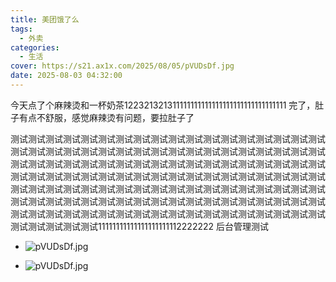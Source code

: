 ```yaml
---
title: 美团饿了么
tags:
  - 外卖
categories:
  - 生活
cover: https://s21.ax1x.com/2025/08/05/pVUDsDf.jpg
date: 2025-08-03 04:32:00
---
```

今天点了个麻辣烫和一杯奶茶122321321311111111111111111111111111111111
完了，肚子有点不舒服，感觉麻辣烫有问题，要拉肚子了

测试测试测试测试测试测试测试测试测试测试测试测试测试测试测试测试测试测试测试测试测试测试测试测试测试测试测试测试测试测试测试测试测试测试测试测试测试测试测试测试测试测试测试测试测试测试测试测试测试测试测试测试测试测试测试测试测试测试测试测试测试测试测试测试测试测试测试测试测试测试测试测试测试测试测试测试测试测试测试测试测试测试测试测试测试测试测试测试测试测试测试测试测试测试测试测试测试测试测试测试测试测试测试测试测试测试测试测试测试测试测试测试测试测试测试测试测试测试测试测试测试测试测试测试测试测试测试测试测试测试测试11111111111111111111112222222 后台管理测试

- ![pVUDsDf.jpg](https://s21.ax1x.com/2025/08/05/pVUDsDf.jpg)

+ ![pVUDsDf.jpg](https://s21.ax1x.com/2025/08/05/pVUDsDf.jpg)
